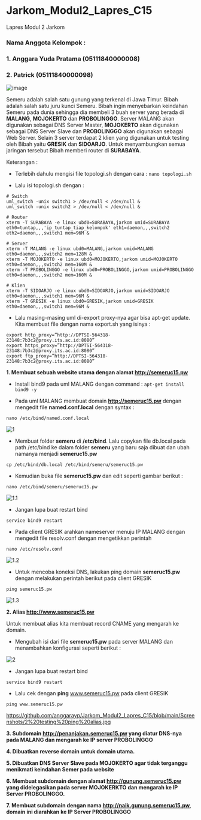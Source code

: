 # Jarkom_Modul2_Lapres_C15
Lapres Modul 2 Jarkom

### Nama Anggota Kelompok :
### 1. Anggara Yuda Pratama (05111840000008)
### 2. Patrick (05111840000098)

![image](https://user-images.githubusercontent.com/61231385/98681112-e63fb980-2394-11eb-86fa-76895933d194.png)

Semeru adalah salah satu gunung yang terkenal di Jawa Timur. Bibah adalah salah satu juru kunci Semeru. Bibah ingin menyebarkan keindahan Semeru pada dunia sehingga dia membeli 3 buah server yang berada di **MALANG**, **MOJOKERTO** dan **PROBOLINGGO**. Server MALANG akan digunakan sebagai DNS Server Master, **MOJOKERTO** akan digunakan sebagai DNS Server Slave dan **PROBOLINGGO** akan digunakan sebagai Web Server. Selain 3 server terdapat 2 klien yang digunakan untuk testing oleh Bibah yaitu **GRESIK** dan **SIDOARJO**. Untuk menyambungkan semua jaringan tersebut Bibah memberi router di **SURABAYA**.

Keterangan :
- Terlebih dahulu mengisi file topologi.sh dengan cara :
```nano topologi.sh```

- Lalu isi topologi.sh dengan :
```
# Switch
uml_switch -unix switch1 > /dev/null < /dev/null &
uml_switch -unix switch2 > /dev/null < /dev/null &

# Router
xterm -T SURABAYA -e linux ubd0=SURABAYA,jarkom umid=SURABAYA eth0=tuntap,,,'ip_tuntap_tiap_kelompok' eth1=daemon,,,switch2 eth2=daemon,,,switch1 mem=96M &

# Server
xterm -T MALANG -e linux ubd0=MALANG,jarkom umid=MALANG eth0=daemon,,,switch2 mem=128M &
xterm -T MOJOKERTO -e linux ubd0=MOJOKERTO,jarkom umid=MOJOKERTO eth0=daemon,,,switch2 mem=160M &
xterm -T PROBOLINGGO -e linux ubd0=PROBOLINGGO,jarkom umid=PROBOLINGGO eth0=daemon,,,switch2 mem=160M &

# Klien
xterm -T SIDOARJO -e linux ubd0=SIDOARJO,jarkom umid=SIDOARJO eth0=daemon,,,switch1 mem=96M &
xterm -T GRESIK -e linux ubd0=GRESIK,jarkom umid=GRESIK eth0=daemon,,,switch1 mem=96M &

```

- Lalu masing-masing uml di-export proxy-nya agar bisa apt-get update. Kita membuat file dengan nama export.sh yang isinya :
```
export http_proxy=”http://DPTSI-564318-23148:7b3c2@proxy.its.ac.id:8080”
export https_proxy=”http://DPTSI-564318-23148:7b3c2@proxy.its.ac.id:8080”
export ftp_proxy=”http://DPTSI-564318-23148:7b3c2@proxy.its.ac.id:8080”
```

**1. Membuat sebuah website utama dengan alamat http://semeruc15.pw**

- Install bind9 pada uml MALANG dengan command :
``` apt-get install bind9 -y ```

- Pada uml MALANG membuat domain **http://semeruc15.pw** dengan mengedit file **named.conf.local** dengan syntax :

```
nano /etc/bind/named.conf.local
```

![1](https://github.com/anggarayp/Jarkom_Modul2_Lapres_C15/blob/main/Screenshots/1.jpg)

- Membuat folder **semeru** di **/etc/bind**. Lalu copykan file db.local pada path /etc/bind ke dalam folder **semeru** yang baru saja dibuat dan ubah namanya menjadi **semeruc15.pw**

```
cp /etc/bind/db.local /etc/bind/semeru/semeruc15.pw
```

- Kemudian buka file **semeruc15.pw** dan edit seperti gambar berikut :

```
nano /etc/bind/semeru/semeruc15.pw
```

![1.1](https://github.com/anggarayp/Jarkom_Modul2_Lapres_C15/blob/main/Screenshots/1.1.jpg)

- Jangan lupa buat restart bind

```
service bind9 restart
```

- Pada client GRESIK arahkan nameserver menuju IP MALANG dengan mengedit file resolv.conf dengan mengetikkan perintah

```
nano /etc/resolv.conf
```

![1.2](https://github.com/anggarayp/Jarkom_Modul2_Lapres_C15/blob/main/Screenshots/1%20testing%20client%20ke%20server%20malang.jpg)

- Untuk mencoba koneksi DNS, lakukan ping domain **semeruc15.pw** dengan melakukan perintah berikut pada client GRESIK

```
ping semeruc15.pw
```

![1.3](https://github.com/anggarayp/Jarkom_Modul2_Lapres_C15/blob/main/Screenshots/1%20testing%20ping%20domain.jpg)

**2. Alias http://www.semeruc15.pw**

Untuk membuat alias kita membuat record CNAME yang mengarah ke domain. 

- Mengubah isi dari file **semeruc15.pw** pada server MALANG dan menambahkan konfigurasi seperti berikut :

![2](https://github.com/anggarayp/Jarkom_Modul2_Lapres_C15/blob/main/Screenshots/2.jpg)

- Jangan lupa buat restart bind

```
service bind9 restart
```

- Lalu cek dengan **ping** www.semeruc15.pw pada client GRESIK

```
ping www.semeruc15.pw
```

https://github.com/anggarayp/Jarkom_Modul2_Lapres_C15/blob/main/Screenshots/2%20testing%20ping%20alias.jpg

**3. Subdomain http://penanjakan.semeruc15.pw yang diatur DNS-nya pada MALANG dan mengarah ke IP server PROBOLINGGO**

**4. Dibuatkan reverse domain untuk domain utama.**

**5. Dibuatkan DNS Server Slave pada MOJOKERTO agar tidak terganggu menikmati keindahan Semer pada website**

**6. Membuat subdomain dengan alamat http://gunung.semeruc15.pw yang didelegasikan pada server MOJOKERKTO dan mengarah ke IP Server PROBOLINGGO.**

**7. Membuat subdomain dengan nama http://naik.gunung.semeruc15.pw, domain ini diarahkan ke IP Server PROBOLINGGO**

